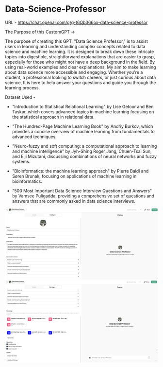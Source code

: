 # Data-Science-Professor

URL - https://chat.openai.com/g/g-t6Qb366ox-data-science-professor

The Purpose of this CustomGPT ->

The purpose of creating this GPT, "Data Science Professor," is to assist users  in learning and understanding complex concepts related to data science and machine learning. It is designed to break down these intricate topics into digestible, straightforward explanations that are easier to grasp, especially for those who might not have a deep background in the field. By using real-world examples and clear explanations, My aim to make learning about data science more accessible and engaging. Whether you're a student, a professional looking to switch careers, or just curious about data science, It is  here to help answer your questions and guide you through the learning process.

Dataset Used -

* "Introduction to Statistical Relational Learning" by Lise Getoor and Ben Taskar, which covers advanced topics in machine learning focusing on the statistical approach in relational data.

* "The Hundred-Page Machine Learning Book" by Andriy Burkov, which provides a concise overview of machine learning from fundamentals to advanced techniques.

* "Neuro-fuzzy and soft computing: a computational approach to learning and machine intelligence" by Jyh-Shing Roger Jang, Chuen-Tsai Sun, and Eiji Mizutani, discussing combinations of neural networks and fuzzy systems.

* "Bioinformatics: the machine learning approach" by Pierre Baldi and Søren Brunak, focusing on applications of machine learning in bioinformatics.

* "500 Most Important Data Science Interview Questions and Answers" by Vamsee Puligadda, providing a comprehensive set of questions and answers that are commonly asked in data science interviews.

![Data Science Professor 1](DataScienceProfessor-1.png)
![Data Science Professor 2](DataScienceProfessor-2.png)


